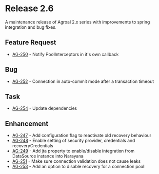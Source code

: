# Release 2.6

A maintenance release of Agroal 2.x series with improvements to spring integration and bug fixes.

## Feature Request
* [AG-250](https://issues.jboss.org/browse/AG-250) - Notify PoolInterceptors in it's own callback

## Bug
* [AG-252](https://issues.jboss.org/browse/AG-252) -  Connection in auto-commit mode after a transaction timeout

## Task
* [AG-254](https://issues.jboss.org/browse/AG-254) - Update dependencies

## Enhancement
* [AG-247](https://issues.jboss.org/browse/AG-247) - Add configuration flag to reactivate old recovery behaviour
* [AG-248](https://issues.jboss.org/browse/AG-248) - Enable setting of security provider, credentials and recoveryCredentials
* [AG-249](https://issues.jboss.org/browse/AG-249) - Add jta property to enable/disable integration from DataSource instance into Narayana
* [AG-251](https://issues.jboss.org/browse/AG-251) - Make sure connection validation does not cause leaks
* [AG-253](https://issues.jboss.org/browse/AG-253) - Add an option to disable recovery for a connection pool
